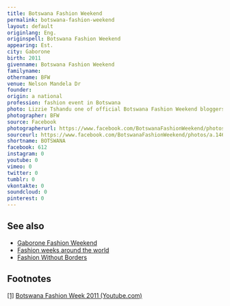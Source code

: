 ```yaml
---
title: Botswana Fashion Weekend
permalink: botswana-fashion-weekend
layout: default
originlang: Eng.
originspell: Botswana Fashion Weekend
appearing: Est.
city: Gaborone
birth: 2011
givenname: Botswana Fashion Weekend
familyname:
othername: BFW
venue: Nelson Mandela Dr
founder:
origin: a national
profession: fashion event in Botswana
photo: Lizzie Tshandu one of official Botswana Fashion Weekend bloggers
photographer: BFW
source: Facebook
photographerurl: https://www.facebook.com/BotswanaFashionWeekend/photos/a.1466733726755512/1482871871808364/?type=3&theater
sourceurl: https://www.facebook.com/BotswanaFashionWeekend/photos/a.1466733726755512/1482871871808364/?type=3&theater
shortname: BOTSWANA
facebook: 612
instagram: 0
youtube: 0
vimeo: 0
twitter: 0
tumblr: 0
vkontakte: 0
soundcloud: 0
pinterest: 0
---
```


## See also

+ [Gaborone Fashion Weekend](gaborone-fashion-weekend)
+ [Fashion weeks around the world](fashion-weeks-around-the-world)
+ [Fashion Without Borders](fashion-weeks-around-the-world)

## Footnotes

[[1]](#a1) <span id="f1"></span> [Botswana Fashion Week 2011 (Youtube.com)](https://www.youtube.com/watch?v=YldExsXQeBY)
